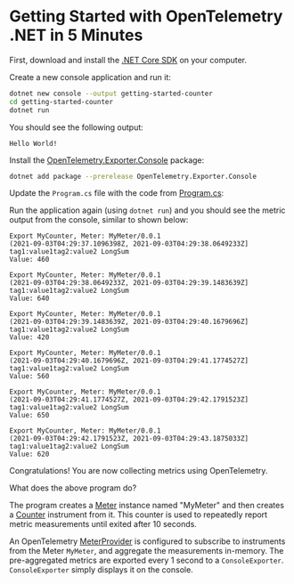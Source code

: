 # Getting Started with OpenTelemetry .NET in 5 Minutes

First, download and install the [.NET Core
SDK](https://dotnet.microsoft.com/download) on your computer.

Create a new console application and run it:

```sh
dotnet new console --output getting-started-counter
cd getting-started-counter
dotnet run
```

You should see the following output:

```text
Hello World!
```

Install the
[OpenTelemetry.Exporter.Console](../../../src/OpenTelemetry.Exporter.Console/README.md)
package:

```sh
dotnet add package --prerelease OpenTelemetry.Exporter.Console
```

Update the `Program.cs` file with the code from [Program.cs](./Program.cs):

Run the application again (using `dotnet run`) and you should see the metric
output from the console, similar to shown below:

<!-- markdownlint-disable MD013 -->
```text
Export MyCounter, Meter: MyMeter/0.0.1
(2021-09-03T04:29:37.1096398Z, 2021-09-03T04:29:38.0649233Z] tag1:value1tag2:value2 LongSum
Value: 460

Export MyCounter, Meter: MyMeter/0.0.1
(2021-09-03T04:29:38.0649233Z, 2021-09-03T04:29:39.1483639Z] tag1:value1tag2:value2 LongSum
Value: 640

Export MyCounter, Meter: MyMeter/0.0.1
(2021-09-03T04:29:39.1483639Z, 2021-09-03T04:29:40.1679696Z] tag1:value1tag2:value2 LongSum
Value: 420

Export MyCounter, Meter: MyMeter/0.0.1
(2021-09-03T04:29:40.1679696Z, 2021-09-03T04:29:41.1774527Z] tag1:value1tag2:value2 LongSum
Value: 560

Export MyCounter, Meter: MyMeter/0.0.1
(2021-09-03T04:29:41.1774527Z, 2021-09-03T04:29:42.1791523Z] tag1:value1tag2:value2 LongSum
Value: 650

Export MyCounter, Meter: MyMeter/0.0.1
(2021-09-03T04:29:42.1791523Z, 2021-09-03T04:29:43.1875033Z] tag1:value1tag2:value2 LongSum
Value: 620
```
<!-- markdownlint-enable MD013 -->

Congratulations! You are now collecting metrics using OpenTelemetry.

What does the above program do?

The program creates a
[Meter](https://github.com/open-telemetry/opentelemetry-specification/blob/main/specification/metrics/api.md#meter)
instance named "MyMeter" and then creates a
[Counter](https://github.com/open-telemetry/opentelemetry-specification/blob/main/specification/metrics/api.md#counter)
instrument from it. This counter is used to repeatedly report metric
measurements until exited after 10 seconds.

An OpenTelemetry
[MeterProvider](https://github.com/open-telemetry/opentelemetry-specification/blob/main/specification/metrics/api.md#meterprovider)
is configured to subscribe to instruments from the Meter `MyMeter`, and
aggregate the measurements in-memory. The pre-aggregated metrics are exported
every 1 second to a `ConsoleExporter`. `ConsoleExporter` simply displays it on
the console.
